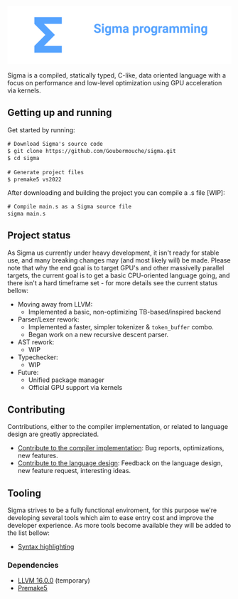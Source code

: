<p align="center">
 <a href="https://github.com/Goubermouche/sigma">
    <img src="https://github.com/Goubermouche/sigma/blob/3993a0c5c84eeb64d01f3185c3a0b7aa7d470dec/images/banner2.png" alt="sigma logo">
   </a>
</p>

Sigma is a compiled, statically typed, C-like, data oriented language with a focus on performance and low-level optimization using GPU acceleration via kernels.  

## Getting up and running      
Get started by running:
```shell
# Download Sigma's source code
$ git clone https://github.com/Goubermouche/sigma.git
$ cd sigma

# Generate project files
$ premake5 vs2022
```
After downloading and building the project you can compile a .s file [WIP]: 
```shell
# Compile main.s as a Sigma source file
sigma main.s
```

## Project status
As Sigma us currently under heavy development, it isn't ready for stable use, and many breaking changes may (and most likely will) be made. Please note that why the end goal is to target GPU's and other massivelly parallel targets, the current goal is to get a basic CPU-oriented language going, and there isn't a hard timeframe set - for more details see the current status bellow: 
-   Moving away from LLVM:
    -   Implemented a basic, non-optimizing TB-based/inspired backend
-   Parser/Lexer rework: 
    -   Implemented a faster, simpler tokenizer & `token_buffer` combo.
    -   Began work on a new recursive descent parser.
-   AST rework:
    -   WIP
-   Typechecker:
    -   WIP
-   Future:
    -   Unified package manager
    -   Official GPU support via kernels

## Contributing
Contributions, either to the compiler implementation, or related to language design are greatly appreciated. 
-   [Contribute to the compiler implementation](CONTRIBUTING.md#ontributing_to_the_compiler_implementation): Bug reports, optimizations, new features.
-   [Contribute to the language design](CONTRIBUTING.md#contributing_to_the_language_design): Feedback on the language design, new feature request, interesting ideas.

## Tooling
Sigma strives to be a fully functional enviroment, for this purpose we're developing several tools which aim to ease entry cost and improve the developer experience. As more tools become available they will be added to the list bellow: 
-   [Syntax highlighting](https://github.com/Goubermouche/sigma-syntax-highlighter)

### Dependencies 
-   [LLVM 16.0.0](https://github.com/llvm/llvm-project/tree/release/16.x) (temporary)
-   [Premake5](https://github.com/premake/premake-core)


